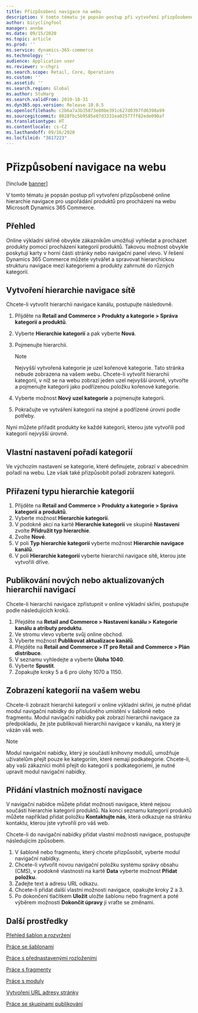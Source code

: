 ```yaml
---
title: Přizpůsobení navigace na webu
description: V tomto tématu je popsán postup při vytvoření přizpůsobené online hierarchie navigace pro uspořádání produktů pro procházení na webu Microsoft Dynamics 365 Commerce.
author: bicyclingfool
manager: annbe
ms.date: 09/15/2020
ms.topic: article
ms.prod: ''
ms.service: dynamics-365-commerce
ms.technology: ''
audience: Application user
ms.reviewer: v-chgri
ms.search.scope: Retail, Core, Operations
ms.custom: ''
ms.assetid: ''
ms.search.region: Global
ms.author: StuHarg
ms.search.validFrom: 2019-10-31
ms.dyn365.ops.version: Release 10.0.5
ms.openlocfilehash: c2b6a7a3b35873e80be391c627d0397fd6398a99
ms.sourcegitcommit: 8028fbc5b9585e87d3331ea02577ff82ede090af
ms.translationtype: HT
ms.contentlocale: cs-CZ
ms.lasthandoff: 09/16/2020
ms.locfileid: "3817223"
---
```

# <a name="customize-site-navigation"></a>Přizpůsobení navigace na webu


[!include [banner](includes/banner.md)]

V tomto tématu je popsán postup při vytvoření přizpůsobené online hierarchie navigace pro uspořádání produktů pro procházení na webu Microsoft Dynamics 365 Commerce.

## <a name="overview"></a>Přehled

Online výkladní skříně obvykle zákazníkům umožňují vyhledat a procházet produkty pomocí procházení kategorií produktů. Takovou možnost obvykle poskytují karty v horní části stránky nebo navigační panel vlevo. V řešení Dynamics 365 Commerce můžete vytvářet a spravovat hierarchickou strukturu navigace mezi kategoriemi a produkty zahrnuté do různých kategorií.

## <a name="create-a-channel-navigation-hierarchy"></a>Vytvoření hierarchie navigace sítě

Chcete-li vytvořit hierarchii navigace kanálu, postupujte následovně.

1. Přijděte na **Retail and Commerce \> Produkty a kategorie \> Správa kategorií a produktů**.
1. Vyberte **Hierarchie kategorií** a pak vyberte **Nová**.
1. Pojmenujte hierarchii.

    > [!NOTE]
    > Nejvyšší vytvořená kategorie je uzel kořenové kategorie. Tato stránka nebude zobrazena na vašem webu. Chcete-li vytvořit hierarchii kategorií, v níž se na webu zobrazí jeden uzel nejvyšší úrovně, vytvořte a pojmenujte kategorii jako podřízenou položku kořenové kategorie.

1. Vyberte možnost **Nový uzel kategorie** a pojmenujte kategorii.
1. Pokračujte ve vytváření kategorií na stejné a podřízené úrovni podle potřeby.

Nyní můžete přiřadit produkty ke každé kategorii, kterou jste vytvořili pod kategorií nejvyšší úrovně.

## <a name="customize-the-order-of-categories"></a>Vlastní nastavení pořadí kategorií

Ve výchozím nastavení se kategorie, které definujete, zobrazí v abecedním pořadí na webu. Lze však také přizpůsobit pořadí zobrazení kategorií.

## <a name="assign-a-category-hierarchy-type"></a>Přiřazení typu hierarchie kategorií

1. Přijděte na **Retail and Commerce \> Produkty a kategorie \> Správa kategorií a produktů**.
1. Vyberte možnost **Hierarchie kategorií**.
1. V podokně akcí na kartě **Hierarchie kategorií** ve skupině **Nastavení** zvolte **Přidružit typ hierarchie**.
1. Zvolte **Nové**.
1. V poli **Typ hierarchie kategorií** vyberte možnost **Hierarchie navigace kanálů**.
1. V poli **Hierarchie kategorií** vyberte hierarchii navigace sítě, kterou jste vytvořili dříve.

## <a name="publish-new-or-updated-navigation-hierarchies"></a>Publikování nových nebo aktualizovaných hierarchií navigací

Chcete-li hierarchii navigace zpřístupnit v online výkladní skříni, postupujte podle následujících kroků.

1. Přejděte na **Retail and Commerce \> Nastavení kanálu \> Kategorie kanálu a atributy produktu**.
1. Ve stromu vlevo vyberte svůj online obchod.
1. Vyberte možnost **Publikovat aktualizace kanálů**.
1. Přejděte na **Retail and Commerce \> IT pro Retail and Commerce \> Plán distribuce**.
1. V seznamu vyhledejte a vyberte **Úloha 1040**.
1. Vyberte **Spustit**.
1. Zopakujte kroky 5 a 6 pro úlohy 1070 a 1150.

## <a name="show-categories-on-your-site"></a>Zobrazení kategorií na vašem webu

Chcete-li zobrazit hierarchii kategorií v online výkladní skříni, je nutné přidat modul navigační nabídky do příslušného umístění v šabloně nebo fragmentu. Modul navigační nabídky pak zobrazí hierarchii navigace za předpokladu, že jste publikovali hierarchii navigace v kanálu, na který je vázán váš web.

> [!NOTE]
> Modul navigační nabídky, který je součástí knihovny modulů, umožňuje uživatelům přejít pouze ke kategoriím, které nemají podkategorie. Chcete-li, aby vaši zákazníci mohli přejít do kategorií s podkategoriemi, je nutné upravit modul navigační nabídky.

## <a name="add-custom-navigation-options"></a>Přidání vlastních možností navigace

V navigační nabídce můžete přidat možnosti navigace, které nejsou součástí hierarchie kategorií produktů. Na konci seznamu kategorií produktů můžete například přidat položku **Kontaktujte nás**, která odkazuje na stránku kontaktu, kterou jste vytvořili pro váš web.

Chcete-li do navigační nabídky přidat vlastní možnosti navigace, postupujte následujícím způsobem.

1. V šabloně nebo fragmentu, který chcete přizpůsobit, vyberte modul navigační nabídky.
1. Chcete-li vytvořit novou navigační položku systému správy obsahu (CMS), v podokně vlastností na kartě **Data** vyberte možnost **Přidat položku**.
1. Zadejte text a adresu URL odkazu.
1. Chcete-li přidat další vlastní možnosti navigace, opakujte kroky 2 a 3.
1. Po dokončení tlačítkem **Uložit** uložte šablonu nebo fragment a poté výběrem možnosti **Dokončit úpravy** ji vraťte se změnami.

## <a name="additional-resources"></a>Další prostředky

[Přehled šablon a rozvržení](templates-layouts-overview.md)

[Práce se šablonami](work-with-templates.md)

[Práce s přednastavenými rozloženími](work-with-layouts.md)

[Práce s fragmenty](work-with-fragments.md)

[Práce s moduly](work-with-modules.md)

[Vytvoření URL adresy stránky](create-page-url.md)

[Práce se skupinami publikování](publish-groups.md)
